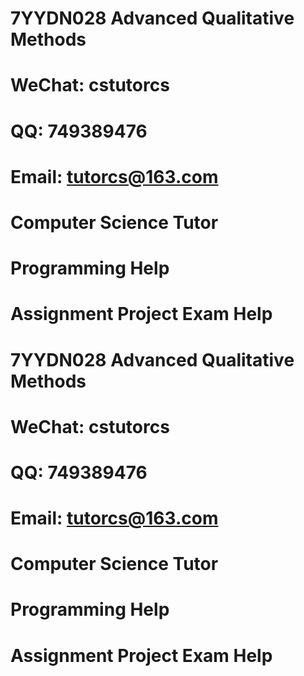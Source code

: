 # 7YYDN028 Advanced Qualitative Methods
# WeChat: cstutorcs

# QQ: 749389476

# Email: tutorcs@163.com

# Computer Science Tutor

# Programming Help

# Assignment Project Exam Help
# 7YYDN028 Advanced Qualitative Methods
# WeChat: cstutorcs

# QQ: 749389476

# Email: tutorcs@163.com

# Computer Science Tutor

# Programming Help

# Assignment Project Exam Help
